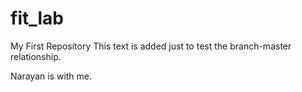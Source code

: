 # fit_lab
My First Repository
This text is added just to test the branch-master relationship.


Narayan is with me.
